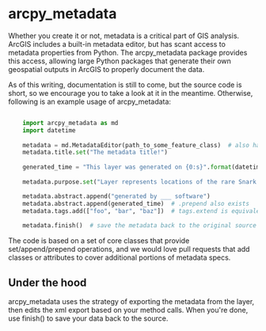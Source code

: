 arcpy_metadata
==============
Whether you create it or not, metadata is a critical part of GIS analysis. ArcGIS includes a built-in metadata editor, but has scant access to metadata properties from Python. The arcpy_metadata package provides this access, allowing large Python packages that generate their own geospatial outputs in ArcGIS to properly document the data.

As of this writing, documentation is still to come, but the source code is short, so we encourage you to take a look at it in the meantime. Otherwise, following is an example usage of arcpy_metadata:

```python

	import arcpy_metadata as md
	import datetime
	
	metadata = md.MetadataEditor(path_to_some_feature_class)  # also has a feature_layer parameter if you're working with one, but edits get saved back to the source feature class
	metadata.title.set("The metadata title!")
	
	generated_time = "This layer was generated on {0:s}".format(datetime.datetime.now().strftime("%m/%d/%Y %I:%M %p"))
    
    metadata.purpose.set("Layer represents locations of the rare Snark."

    metadata.abstract.append("generated by ___ software")
    metadata.abstract.append(generated_time)  # .prepend also exists
    metadata.tags.add(["foo", "bar", "baz"])  # tags.extend is equivalent to maintain list semantics
    
    metadata.finish()  # save the metadata back to the original source feature class and cleanup. Without calling finish(), your edits are NOT saved!
```
The code is based on a set of core classes that provide set/append/prepend operations, and we would love pull requests that add classes or attributes to cover additional portions of metadata specs.

Under the hood
---------------
arcpy_metadata uses the strategy of exporting the metadata from the layer, then edits the xml export based on your method calls. When you're done, use finish() to save your data back to the source.

